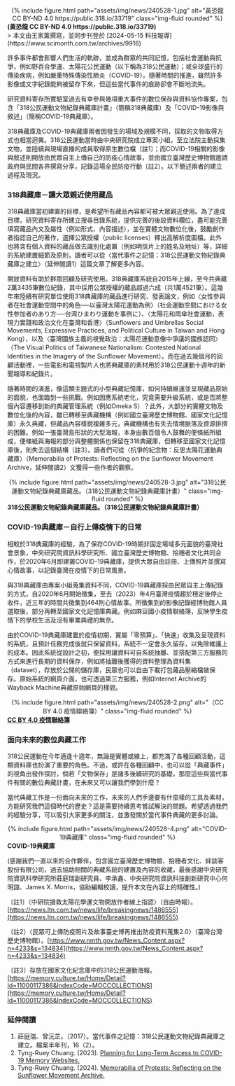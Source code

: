 <center>
<div class="row">
    <div class="col-sm mt-3 mt-md-0">
        {% include figure.html path="assets/img/news/240528-1.jpg" alt="黃恐龍 CC BY-ND 4.0 https://public.318.io/33719" class="img-fluid rounded" %}
    </div>
</div>
</center>
<div class="caption">
    <b>(黃恐龍 CC BY-ND 4.0 https://public.318.io/33719)</b>
</div>
> 本文由王家薰撰寫，並同步刊登於 [2024-05-15 科技報導](https://www.scimonth.com.tw/archives/9916)

許多事件都會影響人們生活的軌跡，並成為群眾的共同記憶，包括社會運動與抗爭，例如野百合學運、太陽花公民運動（以下稱為318公民運動）；或全球盛行的傳染疾病，例如嚴重特殊傳染性肺炎（COVID-19）。隨著時間的推進，雖然許多影像或文字紀錄能夠被留存下來，但這些當代事件的痕跡卻會不斷地流失。

研究資料寄存所實驗室過去有幸參與幾項重大事件的數位保存與資料協作專案，包含「318公民運動文物紀錄典藏庫計畫」（簡稱318典藏庫）及「COVID-19影像與敘述」（簡稱COVID-19典藏庫）。

318典藏庫及COVID-19典藏庫兩者因發生的場域及規模不同，採取的文物取得方式也相當迥異。318公民運動當時由中央研究院成立專案小組，至立法院主動採集文物，並陸續與現場直播的成員取得原生數位檔〔註1〕；而COVID-19相關的影像與敘述則開放由民眾自主上傳自己的防疫心情故事，並由國立臺灣歷史博物館邀請政府與民間各界撰寫分享，記錄這場全民防疫行動〔註2〕。以下簡述兩者的建立過程及現況。
 
### 318典藏庫－讓大眾親近使用藏品
318典藏庫當初建置的目標，是希望所有藏品內容都可被大眾親近使用。為了達成目標，研究資料寄存所建立搜尋目錄系統，提供完善的後設資料欄位，盡可能完善填寫藏品內文及屬性（例如形式、內容描述），並在實體文物數位化後，鼓勵創作者指認自己的著作，選擇公眾授權（public licenses）釋出高解析度圖檔。此外也將含有個人資料的藏品做去識別化處置（例如明信片上的姓名及地址）等，詳細的系統建置細節及原則，讀者可以從〈當代事件之記憶：318公民運動文物紀錄典藏庫之建立〉（延伸閱讀1）這篇文章了解更多內容。

開放資料有助於群眾回顧及研究使用。318典藏庫系統自2015年上線，至今共典藏2萬3435筆數位紀錄，其中採用公眾授權的藏品超過六成（共1萬4521筆）。這幾年來陸續有研究單位使用318典藏庫的藏品進行研究、發表論文，例如〈女性參與者在社會運動空間中的角色──以臺灣太陽花運動為例〉（社会運動空間における女性参加者のあり方──台湾ひまわり運動を事例に）、〈太陽花和雨傘社會運動，表現力實踐和政治文化在臺灣和香港〉（Sunflowers and Umbrellas Social Movements, Expressive Practices, and Political Culture in Taiwan and Hong Kong），以及〈臺灣國族主義的視覺政治：太陽花運動意像中爭議的國族認同〉（The Visual Politics of Taiwanese Nationalism: Contested National Identities in the Imagery of the Sunflower Movement）。而在過去幾個月的回顧活動裡，一些電影和電視製片人也將典藏庫的素材用於318公民運動十週年的新聞報導和紀錄片。

隨著時間的演進，像這類主題式的小型典藏記憶庫，如何持續維運並呈現藏品原始的面貌，也面臨到一些挑戰。例如因應系統老化，究竟需要升級系統，或是否將整個內容遷移到新的典藏管理系統（例如Omeka S）？此外，大部分的實體文物及數位化後的內容，雖已轉移至典藏機構（例如國立臺灣歷史博物館、國家文化記憶庫）永久典藏，但藏品內容樣貌複雜多元，典藏機構也有失去情境脈落及資源排擠的困難。例如一張臺灣島形狀的大型海報，本身由數百個令人鼓舞的便條紙所組成，便條紙與海報的部分與整體關係也保留在318典藏庫，但轉移至國家文化記憶庫後，則失去這個結構〔註3〕。讀者們可從〈抗爭的紀念物：反思太陽花運動典藏庫〉（Memorabilia of Protests: Reflecting on the Sunflower Movement Archive，延伸閱讀2）文獲得一些作者的觀察。


<center>
<div class="row">
    <div class="col-sm mt-3 mt-md-0">
        {% include figure.html path="assets/img/news/240528-3.jpg" alt="318公民運動文物紀錄典藏庫藏品。（318公民運動文物紀錄典藏庫計畫）" class="img-fluid rounded" %}
    </div>
</div>
</center>
<div class="caption">
    <b>318公民運動文物紀錄典藏庫藏品。（318公民運動文物紀錄典藏庫計畫）</b>
</div>



### COVID-19典藏庫－自行上傳疫情下的日常
相較於318典藏庫的經驗，為了保存COVID-19時期非固定場域多元面貌的臺灣社會景象，中央研究院資訊科學研究所、國立臺灣歷史博物館、拾穗者文化共同合作，於2020年6月即建置COVID-19典藏庫，提供大眾自由註冊、上傳照片並撰寫心情故事，以記錄臺灣在疫情下的日常風景。

與318典藏庫由專案小組蒐集資料不同，COVID-19典藏庫採由民眾自主上傳紀錄的方式，自2020年6月開始徵集，至去（2023）年4月臺灣疫情趨於穩定後停止收件，近三年的時間共徵集到464則心情故事。所徵集到的影像記錄經博物館人員選取後，部分再轉至國家文化記憶庫典藏。例如麻豆國小疫情聯絡簿，反映學生疫情下的學校生活及沒有畢業典禮的無奈。

由於COVID-19典藏庫建置於疫情初期，實屬「零預算」、「快速」收集及呈現資料的系統，且預計任務完成後就只保留資料，系統不一定會永久留存，以免除維護上的成本。因此系統從設計之初，便採用讓資料可自系統抽離、並搭配第三方服務的方式來進行長期的資料保存，例如將抽離後獲得的資料整理為資料集（dataset），存放於公開的儲存庫，民眾也可以自由下載打包藏品壓縮檔做保存。原始系統的網頁介面，也可透過第三方服務，例如Internet Archive的Wayback Machine典藏原始網頁的樣貌。

<center>
<div class="row">
    <div class="col-sm mt-3 mt-md-0">
        {% include figure.html path="assets/img/news/240528-2.png" alt="（CC BY 4.0 疫情聯絡簿）" class="img-fluid rounded" %}
    </div>
</div>
</center>
<div class="caption">
    <b><a href="https://th.covid19.commons.tw/occurrence/2001403">CC BY 4.0 疫情聯絡簿</a></b>
</div>


### 面向未來的數位典藏工作

318公民運動在今年適逢十週年，無論是實體或線上，都充滿了各種回顧活動，這類資料庫也扮演了重要的角色。不過，或許在各種回顧中，也可以從「典藏事件」的視角出發作探討，倘若「文物保存」是諸多後續研究的基礎，那麼這些與當代事件有關的數位典藏計畫，在未來又可以讓我們學到什麼？

當代典藏工作是一份面向未來的工作，未來的人們手邊要有什麼樣的工具及素材，方能研究我們這個時代的歷史？這是需要持續思考嘗試解決的問題。希望透過我們的經驗分享，可以吸引大家更多的關注，並激發關於當代事件典藏的更多討論。


<center>
<div class="row">
    <div class="col-sm mt-3 mt-md-0">
        {% include figure.html path="assets/img/news/240528-4.png" alt="COVID-19典藏庫" class="img-fluid rounded" %}
    </div>
</div>
</center>
<div class="caption">
    <b>COVID-19典藏庫</b>
</div>


(感謝我們一直以來的合作夥伴，包含國立臺灣歷史博物館、拾穗者文化、絆談客股份有限公司，過去協助相關的典藏系統的建置及內容的收藏，最後感謝中央研究院資訊科學研究所莊庭瑞副研究員、李承鑫、中央研究院資訊科技創新研究中心何明諠、James X. Morris，協助編輯校讀，提升本文在內容上的精確性。)

〔註1〕〈中研院搶救太陽花學運文物開放作者線上指認〉（自由時報）。[https://news.ltn.com.tw/news/life/breakingnews/1486555](https://news.ltn.com.tw/news/life/breakingnews/1486555)

〔註2〕〈民眾可上傳防疫照片及故事臺史博再推出防疫資料蒐集2.0〉（臺灣台灣歷史博物館）。[https://www.nmth.gov.tw/News_Content.aspx?n=4233&s=134834](https://www.nmth.gov.tw/News_Content.aspx?n=4233&s=134834)

〔註3〕存放在國家文化紀念庫中的318公民運動海報。[https://memory.culture.tw/Home/Detail?Id=11000117386&IndexCode=MOCCOLLECTIONS](https://memory.culture.tw/Home/Detail?Id=11000117386&IndexCode=MOCCOLLECTIONS)

### 延伸閱讀
1. 莊庭瑞、曾沅芷。（2017）。當代事件之記憶：318公民運動文物紀錄典藏庫之建立。檔案半年刊，16（2）。
2. Tyng-Ruey Chuang. (2023). [Planning for Long-Term Access to COVID-19 Memory Websites.](https://archive-it.org/post/planning-for-long-term-access-to-covid-19-memory-websites/)
3. Tyng-Ruey Chuang. (2024). [Memorabilia of Protests: Reflecting on the Sunflower Movement Archive.](https://archive-it.org/post/reflecting-on-the-sunflower-movement/)


